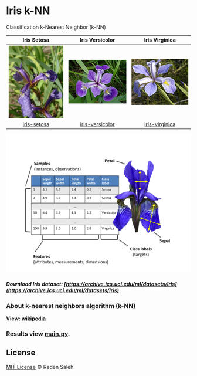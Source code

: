 # Iris k-NN
Classification k-Nearest Neighbor (k-NN)

**Iris Setosa**|**Iris Versicolor**|**Iris Virginica**|
:--:|:--:|:--:
![iris-setosa](./images/iris_setosa.jpg)|![iris-versicolor](./images/iris_versicolor.jpg)|![iris-virginica](./images/iris_virginica.jpg)
[iris-setosa](https://en.wikipedia.org/wiki/Iris_setosa)|[iris-versicolor](https://en.wikipedia.org/wiki/Iris_versicolor)|[iris-virginica](https://en.wikipedia.org/wiki/Iris_virginica)


![iris](./images/iris.png)

##### Download Iris dataset: [https://archive.ics.uci.edu/ml/datasets/Iris](https://archive.ics.uci.edu/ml/datasets/Iris)


### About k-nearest neighbors algorithm (k-NN)
**View: [wikipedia](https://en.wikipedia.org/wiki/K-nearest_neighbors_algorithm)**


### Results view [main.py](https://github.com/radensaleh/Iris-kNN/blob/master/main.py).


## License
[MIT License](https://opensource.org/licenses/MIT) © Raden Saleh

